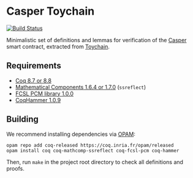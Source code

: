 Casper Toychain
===============

[![Build Status](https://travis-ci.org/palmskog/caspertoychain.svg?branch=master)](https://travis-ci.org/palmskog/caspertoychain)

Minimalistic set of definitions and lemmas for verification of the [Casper](https://github.com/ethereum/casper) smart contract, extracted from [Toychain](https://github.com/certichain/toychain).

Requirements
------------

* [Coq 8.7 or 8.8](https://coq.inria.fr)
* [Mathematical Components 1.6.4 or 1.7.0](http://math-comp.github.io/math-comp/) (`ssreflect`)
* [FCSL PCM library 1.0.0](https://github.com/imdea-software/fcsl-pcm)
* [CoqHammer 1.0.9](https://github.com/lukaszcz/coqhammer)

Building
--------

We recommend installing dependencies via [OPAM](http://opam.ocaml.org/doc/Install.html):

```
opam repo add coq-released https://coq.inria.fr/opam/released
opam install coq coq-mathcomp-ssreflect coq-fcsl-pcm coq-hammer
```

Then, run `make` in the project root directory to check all definitions and proofs.
